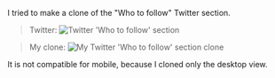 I tried to make a clone of the "Who to follow" Twitter section.

> Twitter:
> ![Twitter 'Who to follow' section](https://i.imgur.com/CSWOtcG.png "Twitter 'Who to follow' section. Desktop view")

> My clone:
> ![My Twitter 'Who to follow' section clone](https://i.imgur.com/2E9JzjO.png "My Twitter 'Who to follow' section clone. Desktop view")

It is not compatible for mobile, because I cloned only the desktop view.

